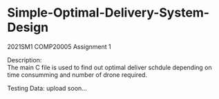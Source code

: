 # Simple-Optimal-Delivery-System-Design
2021SM1 COMP20005 Assignment 1

Description:  
The main C file is used to find out optimal deliver schdule depending on time consumming and number of drone required. 

Testing Data: 
upload soon...
